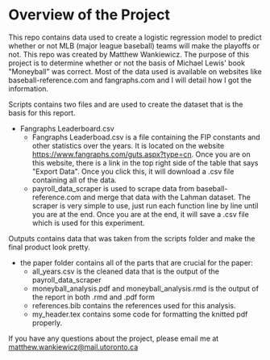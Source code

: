 # Overview of the Project

This repo contains data used to create a logistic regression model to predict whether or not MLB (major league baseball) teams will make the playoffs or not. This repo was created by Matthew Wankiewicz. The purpose of this project is to determine whether or not the basis of Michael Lewis' book "Moneyball" was correct. Most of the data used is available on websites like baseball-reference.com and fangraphs.com and I will detail how I got the information.

Scripts contains two files and are used to create the dataset that is the basis for this report.
- Fangraphs Leaderboard.csv 
  - Fangraphs Leaderboad.csv is a file containing the FIP constants and other statistics over the years. It is located on the website https://www.fangraphs.com/guts.aspx?type=cn. Once you are on this website, there is a link in the top right side of the table that says "Export Data". Once you click this, it will download a .csv file containing all of the data.
  - payroll_data_scraper is used to scrape data from baseball-reference.com and merge that data with the Lahman dataset. The scraper is very simple to use, just run each function line by line until you are at the end. Once you are at the end, it will save a .csv file which is used for this experiment.
  
Outputs contains data that was taken from the scripts folder and make the final product look pretty.
- the paper folder contains all of the parts that are crucial for the paper:
  - all_years.csv is the cleaned data that is the output of the payroll_data_scraper
  - moneyball_analysis.pdf and moneyball_analysis.rmd is the output of the report in both .rmd and .pdf form
  - references.bib contains the references used for this analysis.
  - my_header.tex contains some code for formatting the knitted pdf properly.
  
  
If you have any questions about the project, please email me at matthew.wankiewicz@mail.utoronto.ca